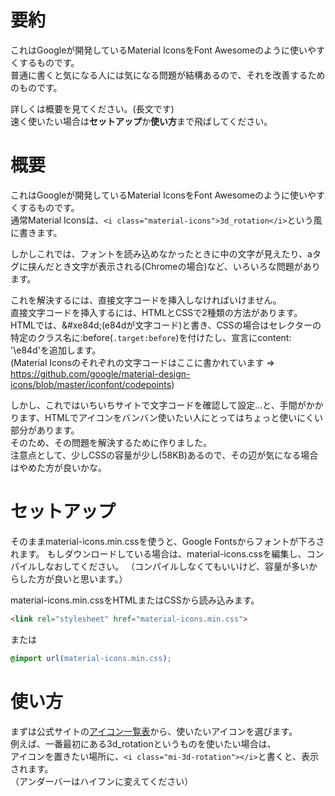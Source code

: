 # 要約
これはGoogleが開発しているMaterial IconsをFont Awesomeのように使いやすくするものです。<br>
普通に書くと気になる人には気になる問題が結構あるので、それを改善するためのものです。<br>

詳しくは概要を見てください。(長文です)<br>
速く使いたい場合は<b>セットアップ</b>か<b>使い方</b>まで飛ばしてください。<br>

# 概要
これはGoogleが開発しているMaterial IconsをFont Awesomeのように使いやすくするものです。<br>
通常Material Iconsは、`<i class="material-icons">3d_rotation</i>`という風に書きます。<br>

しかしこれでは、フォントを読み込めなかったときに中の文字が見えたり、aタグに挟んだとき文字が表示される(Chromeの場合)など、いろいろな問題があります。<br>

これを解決するには、直接文字コードを挿入しなければいけません。<br>
直接文字コードを挿入するには、HTMLとCSSで2種類の方法があります。<br>
HTMLでは、&amp;#xe84d;(e84dが文字コード)と書き、CSSの場合はセレクターの特定のクラス名に:before(`.target:before`)を付けたし、宣言にcontent: '\\e84d'を追加します。<br>
(Material Iconsのそれぞれの文字コードはここに書かれています ⇒ https://github.com/google/material-design-icons/blob/master/iconfont/codepoints)<br>

しかし、これではいちいちサイトで文字コードを確認して設定…と、手間がかかります、HTMLでアイコンをバンバン使いたい人にとってはちょっと使いにくい部分があります。<br>
そのため、その問題を解決するために作りました。<br>
注意点として、少しCSSの容量が少し(58KB)あるので、その辺が気になる場合はやめた方が良いかな。<br>

# セットアップ
そのままmaterial-icons.min.cssを使うと、Google Fontsからフォントが下ろされます。
もしダウンロードしている場合は、material-icons.cssを編集し、コンパイルしなおしてください。
（コンパイルしなくてもいいけど、容量が多いからした方が良いと思います。）

material-icons.min.cssをHTMLまたはCSSから読み込みます。
```html
<link rel="stylesheet" href="material-icons.min.css">
```
または
```css
@import url(material-icons.min.css);
```

# 使い方
まずは公式サイトの<a href="https://material.io/resources/icons/" target="_blank">アイコン一覧表</a>から、使いたいアイコンを選びます。<br>
例えば、一番最初にある3d_rotationというものを使いたい場合は、<br>
アイコンを置きたい場所に、`<i class="mi-3d-rotation"></i>`と書くと、表示されます。<br>
（アンダーバーはハイフンに変えてください）<br>
